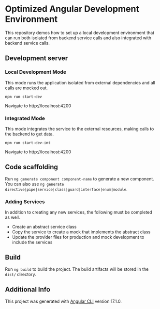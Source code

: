 # Optimized Angular Development Environment

This repository demos how to set up a local development environment that can run both isolated from backend service calls and also integrated with backend service calls.

## Development server

### Local Development Mode
This mode runs the application isolated from external dependencies and all calls are mocked out.

```npm run start-dev```

Navigate to http://localhost:4200

### Integrated Mode
This mode integrates the service to the external resources, making calls to the backend to get data.

```npm run start-dev-int```

Navigate to http://localhost:4200

## Code scaffolding

Run `ng generate component component-name` to generate a new component. You can also use `ng generate directive|pipe|service|class|guard|interface|enum|module`.

### Adding Services
In addition to creating any new services, the following must be completed as well.
* Create an abstract service class
* Copy the service to create a mock that implements the abstract class
* Update the provider files for production and mock development to include the services

## Build

Run `ng build` to build the project. The build artifacts will be stored in the `dist/` directory.

## Additional Info
This project was generated with [Angular CLI](https://github.com/angular/angular-cli) version 17.1.0.
